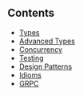 
## Contents

* [Types]()
* [Advanced Types]()
* [Concurrency](./concurrency/)
* [Testing]()
* [Design Patterns]()
* [Idioms]()
* [GRPC]()
